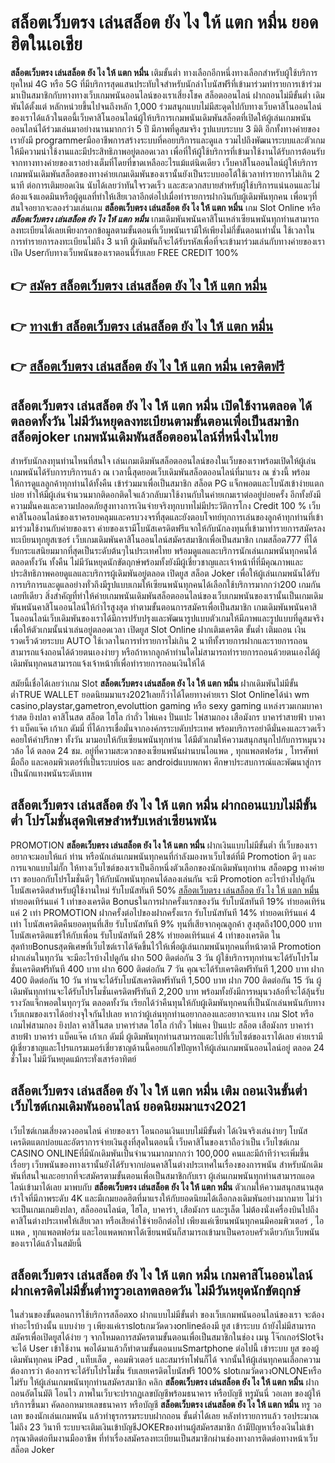 # สล็อตเว็บตรง เล่นสล็อต ยัง ไง ให้ แตก หมื่น  ยอดฮิตในเอเชีย 

**สล็อตเว็บตรง เล่นสล็อต ยัง ไง ให้ แตก หมื่น** เติมขั้นต่ำ  ทางเลือกอีกหนึ่งทางเลือกสำหรับผู้ใช้บริการยุคใหม่ 4G หรือ 5G ที่มีบริการสุดแสนประทับใจสำหรับนักล่าโบนัสฟรีที่เข้ามาร่วมทำรายการเข้าร่วมมาเป็นสมาชิกกับทางทางเว็บเกมพนันออนไลน์ของเราเสี่ยงโชค สล็อตออนไลน์ ฝากถอนไม่มีขั้นต่ำ เดิมพันได้ตั้งแต่ หลักหน่วยขึ้นไปจนถึงหลัก 1,000 ร่วมสนุกแบบไม่มีสะดุดไปกับทางเว็บคาสิโนออนไลน์ของเราได้แล้วในตอนี้เว็บคาสิโนออนไลน์ผู้ให้บริการเกมพนันเดิมพันสล็อตที่เปิดให้ผู้เล่นเกมพนันออนไลน์ได้ร่วมเล่นมาอย่างนานมากกว่า 5 ปี มีภาพที่ดูสมจริง รูปแบบระบบ 3 มิติ
อีกทั้งทางค่ายของเรายังมี programmerมืออาชีพการสร้างระบบที่คอยบริการและดูแล  รวมไปถึงพัฒนาระบบและตัวเกมให้มีความน่าใช้งานและมีประสิทธิภาพอยู่ตลอดเวลา เพื่อที่ให้ผู้ใช้บริการที่เข้ามาใช้งานได้รับการต้อนรับจากทางทางค่ายของเราอย่างเต็มที่โดยที่ขาดเหลืออะไรแม้แต่นิดเดียว เว็บคาสิโนออนไลน์ผู้ให้บริการเกมพนันเดิมพันสล็อตของทางค่ายเกมเดิมพันของเรานั้นยังเป็นระบบออโต้ใช้เวลาทำรายการไม่เกิน 2 นาที ต่อการเติมยอดเงิน นับได้เลยว่าทันใจรวดเร็ว และสะดวกสบายสำหรับผู้ใช้บริการแน่นอนและไม่ต้องแจ้งแอดมินหรือผู้ดูแลที่ทำให้เสียเวลาอีกต่อไปเมื่อทำรายการฝากงินกับผู้เดิมพันทุกคน
เพื่อนๆที่สนใจอยากจะลองร่วมเล่นเกม **สล็อตเว็บตรง เล่นสล็อต ยัง ไง ให้ แตก หมื่น** เกม Slot Online หรือ ***สล็อตเว็บตรง เล่นสล็อต ยัง ไง ให้ แตก หมื่น*** เกมเดิมพันพนันคาสิโนเหล่าเซียนพนันทุกท่านสามารถลงทะเบียนได้เลยเพียงกรอกข้อมูลตามขั้นตอนที่เว็บพนันเรามีให้เพียงไม่กี่ขั้นตอนเท่านั้น ใช้เวลาในการทำรายการลงทะเบียนไม่ถึง 3 นาที ผู้เดิมพันก็จะได้รับรหัสเพื่อที่จะเข้ามาร่วมเล่นกับทางค่ายของเราเปิด Userกับทางเว็บพนันของเราตอนนี้รับเลย FREE CREDIT 100%

## 👉 [สมัคร สล็อตเว็บตรง เล่นสล็อต ยัง ไง ให้ แตก หมื่น](https://archa888.com/)
## 👉 [ทางเข้า สล็อตเว็บตรง เล่นสล็อต ยัง ไง ให้ แตก หมื่น](https://archa888.com/)
## 👉 [สล็อตเว็บตรง เล่นสล็อต ยัง ไง ให้ แตก หมื่น เครดิตฟรี](https://archa888.com/)

## สล็อตเว็บตรง เล่นสล็อต ยัง ไง ให้ แตก หมื่น เปิดใช้งานตลอด ได้ตลอดทั้งวัน ไม่มีวันหยุดลงทะเบียนตามขั้นตอนเพื่อเป็นสมาชิก สล็อตjoker เกมพนันเดิมพันสล็อตออนไลน์ที่หนึ่งในไทย

สำหรับนักลงทุนท่านไหนที่สนใจ เล่นเกมเดิมพันสล็อตออนไลน์ของในเว็บของเราพร้อมเปิดให้ผู้เล่นเกมพนันได้รับการบริการแล้ว ณ เวลานี้สุดยอดเว็บเดิมพันสล็อตออนไลน์ที่มาแรง ณ ช่วงนี้ พร้อมให้การดูแลลูกค้าทุกท่านได้ทั้งคืน เข้าร่วมมาเพื่อเป็นสมาชิก สล็อต PG แจ็กพอตและโบนัสเข้าง่ายแตกบ่อย ทำให้มีผู้เล่นจำนวนมากติดอกติดใจแล้วกลับมาใช้งานกับในค่ายเกมเราต่ออยู่บ่อยครั้ง อีกทั้งยังมีความมั่นคงและความปลอดภัยสูงทางการเงินจ่ายจริงทุกบาทไม่มีประวัติการโกง Credit 100 % เว็บคาสิโนออนไลน์ของเราครอบคลุมและครบวงจรที่สุดและยังตอบโจทย์ทุกการเล่นของลูกค้าทุกท่านที่เข้ามาร่วมใช้งานกับค่ายของเรา
ค่ายของเรามีโบนัสเครดิตฟรีแจกให้กับนักลงทุนที่เข้ามาทำรายการสมัครลงทะเบียนทุกยูสเซอร์ เว็บเกมเดิมพันคาสิโนออนไลน์สมัครสมาชิกเพื่อเป็นสมาชิก เกมสล็อต777 ที่ได้รับกระแสนิยมมากที่สุดเป็นระดับต้นๆในประเทศไทย พร้อมดูแลและบริการนักเล่นเกมพนันทุกคนได้ตลอดทั้งวัน ทั้งคืน ไม่มีวันหยุดนักขัตฤกษ์พร้อมทั้งยังมีผู้เชี่ยวชาญและเจ้าหน้าที่ที่มีคุณภาพและประสิทธิภาพคอยดูแลและบริการผู้เดิมพันอยู่ตลอด เปิดยูส สล็อต Joker เพื่อให้ผู้เล่นเกมพนันได้รับการบริการและดูแลอย่างทั่วถึงมีรูปแบบเกมให้เซียนพนันทุกคนได้เลือกใช้บริการมากกว่า200 เกมกันเลยทีเดียว
สิ่งสำคัญที่ทำให้ค่ายเกมพนันเดิมพันสล็อตออนไลน์ของเว็บเกมพนันของเรานั้นเป็นเกมเดิมพันพนันคาสิโนออนไลน์ให้กำไรสูงสุด ทำตามขั้นตอนการสมัครเพื่อเป็นสมาชิก  เกมเดิมพันพนันคาสิโนออนไลน์เว็บเดิมพันของเราได้มีการปรับปรุงและพัฒนารูปแบบตัวเกมให้มีภาพและรูปแบบที่ดูสมจริงเพื่อให้ตัวเกมนั้นน่าเล่นอยู่ตลอดเวลา เปิดยูส Slot Online ฝากเติมเครดิต ขั้นต่ำ เติมถอน เงินรวดเร็วด้วยระบบ AUTO ใช้เวลาในการทำรายการไม่เกิน 2 นาทีทั้งรายการฝากและรายการถอนสามารถแจ้งถอนได้ด้วยตนเองง่ายๆ หรือถ้าหากลูกค้าท่านใดไม่สามารถทำรายการถอนด้วยตนเองได้ผู้เดิมพันทุกคนสามารถแจ้งเจ้าหน้าที่เพื่อทำรายการถอนเงินให้ได้

สมัยนี้เชื่อได้เลยว่าเกม Slot **สล็อตเว็บตรง เล่นสล็อต ยัง ไง ให้ แตก หมื่น** ฝากเดิมพันไม่มีขั้นต่ำTRUE WALLET ยอดนิยมมาแรง2021เลยก็ว่าได้โดยทางค่ายเรา Slot Onlineได้นำ  wm casino,playstar,gametron,evoluttion gaming หรือ sexy gaming แหล่งรวมเกมบาคาร่าสด ยิงปลา คาสิโนสด สล็อต ไฮโล กำถั่ว ไพ่แคง ปั่นแปะ ไพ่สามกอง เสือมังกร บาคาร่าสายฟ้า บาคาร่า แบ็คแจ๊ค เก้าเก ดัมมี่ ที่ได้การเชื่อมั่นจากองค์กรระบดับประเทศ พร้อมบริการอย่าดีมั่นคงและรวดเร็วคอยให้คำปรึกษา ทั้งวัน มามอบให้กับเซียนพนันทุกท่าน ได้มีตัวเกมให้ความสนุกสนุกไปกับการหมุนวงวล้อ ได้ ตลอด 24 ชม. อยู่ที่ความสะดวกของเซียนพนันผ่านบนไอแพด , ทุกแพลตฟอร์ม , โทรศัพท์มือถือ และคอมพิวเตอร์ที่เป็นระบบios และ androidแบบพกพา ศึกษาประสบการณ์และพัฒนาสู่การเป็นนักแทงพนันระดับเทพ

## สล็อตเว็บตรง เล่นสล็อต ยัง ไง ให้ แตก หมื่น ฝากถอนแบบไม่มีขั้นต่ำ โปรโมชั่นสุดพิเศษสำหรับเหล่าเซียนพนัน

 PROMOTION  **สล็อตเว็บตรง เล่นสล็อต ยัง ไง ให้ แตก หมื่น** ฝากเงินแบบไม่มีขั้นต่ำ ที่เว็บของเราอยากจะมอบให้แก่  ท่าน หรือนักเล่นเกมพนันทุกคนที่กำลังมองหาเว็บไซต์ที่มี  Promotion ดีๆ และการแจกแบบไม่กั๊ก ให้ทางเว็บไซต์ของเราเป็นอีกหนึ่งตัวเลือกของนักเดิมพันทุกท่าน สล็อตpg ทางค่ายเรา ขอบอกกับโปรโมชั่นดีๆ ให้กับนักพนันทุกคนได้ลองเล่นกัน จะมี Promotion อะไรบ้างไปดูกัน
โบนัสเครดิตสำหรับผู้ใช้งานใหม่ รับโบนัสทันที 50% [สล็อตเว็บตรง เล่นสล็อต ยัง ไง ให้ แตก หมื่น](https://archa888.com/) ทำยอดเทิร์นแค่ 1 เท่าของเครดิต
Bonusในการฝากครั้งแรกของวัน รับโบนัสทันที 19% ทำยอดเทิร์นแค่ 2 เท่า
 PROMOTION ฝากครั้งต่อไปของฝากครั้งแรก รับโบนัสทันที 14% ทำยอดเทิร์นแค่ 4 เท่า
โบนัสเครดิตคืนยอดทุนที่เสีย รับโบนัสทันที 9% ทุนที่เสียจากคุณลูกค้า สูงสุดถึง100,000 บาท
โบนัสเครดิตแชร์ให้กับเพื่อน รับโบนัสทันที 28% ทำยอดเทิร์นแค่ 4 เท่าของเครดิต
ในสุดท้ายBonusสุดพิเศษที่เว็บไซต์เราได้จัดขึ้นไว้ให้เพื่อผู้เล่นเกมพนันทุกคนที่หน้าตาดี  Promotion ฝากเล่นในทุกวัน จะมีอะไรบ้างไปดูกัน
ฝาก 500 ติดต่อกัน 3 วัน ผู้ใช้บริการทุกท่านจะได้รับโปรโมชั่นเครดิตฟรีทันที 400 บาท
ฝาก 600 ติดต่อกัน 7 วัน คุณจะได้รับเครดิตฟรีทันที 1,200 บาท
ฝาก 400 ติดต่อกัน 10 วัน ท่านจะได้รับโบนัสเครดิตฟรีทันที 1,500 บาท
ฝาก 700 ติดต่อกัน 15 วัน ผู้เดิมพันทุกท่านจะได้รับโปรโมชั่นเครดิตฟรีทันที 2,200 บาท
พร้อมทั้งยังมีการหมุนวงล้อที่จะได้ลุ้นรับรางวัลแจ็กพอตในทุกๆวัน ตลอดทั้งวัน เรียกได้ว่าคืนทุนให้กับผู้เดิมพันทุกคนที่เป็นนักเล่นพนันกับทางเว็บเกมของเราได้อย่างจุใจกันไปเลย หากว่าผู้เล่นทุกท่านอยากลองและอยากจะแทง เกม Slot หรือเกมไพ่สามกอง  ยิงปลา คาสิโนสด บาคาร่าสด ไฮโล กำถั่ว ไพ่แคง ปั่นแปะ สล็อต เสือมังกร บาคาร่าสายฟ้า บาคาร่า แบ็คแจ๊ค เก้าเก ดัมมี่ ผู้เดิมพันทุกท่านสามารถแตะไปที่เว็บไซต์ของเราได้เลย ค่ายเรามีผู้เชี่ยวชาญและโปรแกรมเมอร์เชี่ยวชาญด้านนี้คอยแก้ไขปัญหาให้ผู้เล่นเกมพนันออนไลน์อยู่ ตลอด 24 ชั่วโมง ไม่มีวันหยุดแม้กระทั่งเสาร์อาทิตย์

## สล็อตเว็บตรง เล่นสล็อต ยัง ไง ให้ แตก หมื่น เติม ถอนเงินขั้นต่ำ  เว็บไซต์เกมเดิมพันออนไลน์ ยอดนิยมมาแรง2021

เว็บไซต์เกมเสี่ยงดวงออนไลน์ ค่ายของเรา โอนถอนเงินแบบไม่มีขั้นต่ำ ได้เงินจริงเล่นง่ายๆ โบนัสเครดิตแตกบ่อยและอัตราการจ่ายเงินสูงที่สุดในตอนนี้ เว็บคาสิโนของเราถือว่าเป็น เว็บไซต์เกม CASINO ONLINEที่มีนักเดิมพันเป็นจำนวนมากมากกว่า 100,000 คนและมีถ้าทีว่าจะเพิ่มขึ้นเรื่อยๆ เว็บพนันของทางเรานั้นยังได้รับจากบ่อนคาสิโนต่างประเทศในเรื่องของการพนัน สำหรับนักเดิมพันที่สนใจและอยากที่จะสมัครตามขั้นตอนเพื่อเป็นสมาชิกกับเรา ผู้เล่นเกมพนันทุกท่านสามารถแอดไลน์เข้ามาได้เลย
	มาพบกับ **สล็อตเว็บตรง เล่นสล็อต ยัง ไง ให้ แตก หมื่น** ตัวเกมให้ความสนุกสนานสุดเร้าใจที่มีภาพระดับ 4K และมีเกมยอดฮิตที่มาแรงให้กับยอดนิยมได้เลือกลงเดิมพันอย่างมากมาย  ไม่ว่าจะเป็นเกมเกมยิงปลา, สล็อออนไลน์ต, ไฮโล, บาคาร่า, เสือมังกร และรูเล็ต ไม่ต้องนั่งเครื่องบินไปถึงคาสิโนต่างประเทศให้เสียเวลา หรือเสียค่าใช้จ่ายอีกต่อไป เพียงแค่เซียนพนันทุกคนมีคอมพิวเตอร์ , ไอแพด , ทุกแพลตฟอร์ม และไอแพดพกพาได้เซียนพนันก็สามารถเข้ามาเป็นครอบครัวเดียวกับเว็บพนันของเราได้แล้วในสมัยนี้

## สล็อตเว็บตรง เล่นสล็อต ยัง ไง ให้ แตก หมื่น เกมคาสิโนออนไลน์ฝากเครดิตไม่มีขั้นต่ำทรูวอเลทตลอดวัน ไม่มีวันหยุดนักขัตฤกษ์

ในส่วนของขั้นตอนการใช้บริการสล็อตxo ฝากแบบไม่มีขั้นต่ำ ของเว็บเกมพนันออนไลน์ของเรา จะต้องทำอะไรบ้างนั้น แบบง่าย ๆ เพียงแค่เราslotเกมวัดดวงonlineต้องมี ยูส เข้าระบบ ถ้ายังไม่มีสามารถสมัครเพื่อเปิดยูสได้ง่าย ๆ จากโหมดการสมัครตามขั้นตอนเพื่อเป็นสมาชิกในช่อง เมนู โจ๊กเกอร์Slotจึงจะได้ User เข้าใช้งาน พอได้มาแล้วก็ทำตามขั้นตอนบนSmartphone ต่อไปนี้
เข้าระบบ ยูส  ของผู้เดิมพันทุกคน iPad , แท็บเล็ต , คอมพิวเตอร์ และสมาร์ทโฟนก็ได้
จากนั้นให้ผู้เล่นทุกคนเลือกความต้องการว่า ต้องการจะได้รับโปรโมชั่น รับเลยเครดิตโบนัสฟรี 100% slotเกมวัดดวงONLONEหรือไม่รับ
ให้ผู้เล่นเกมพนันทุกท่านสมัครสมาชิก คลิก **สล็อตเว็บตรง เล่นสล็อต ยัง ไง ให้ แตก หมื่น** ฝากถอนอัตโนมัติ โอนไว ภาพในเว็บจะปรากฏเลขบัญชีพร้อมธนาคาร หรือบัญชี ทรูมันนี่ วอเลท ของผู้ให้บริการขึ้นมา
คัดลอกหมายเลขธนาคาร หรือบัญชี **สล็อตเว็บตรง เล่นสล็อต ยัง ไง ให้ แตก หมื่น** ทรู วอเลท ของนักเล่นเกมพนัน แล้วทำธุรกรรมระบบฝากถอน ขั้นต่ำได้เลย
หลังทำรายการแล้ว รอประมาณไม่ถึง 23 วินาที ระบบจะเติมเงินเข้าบัญชีJOKERของท่านผู้สมัครสมาชิก
ถ้ามีปัญหาเรื่องเงินไม่เข้า กรุณาติดต่อทีมงานมืออาชีพ ที่ทำเรื่องสมัครลงทะเบียนเป็นสมาชิกผ่านช่องทางการติดต่อทางหน้าเว็บสล็อต Joker


